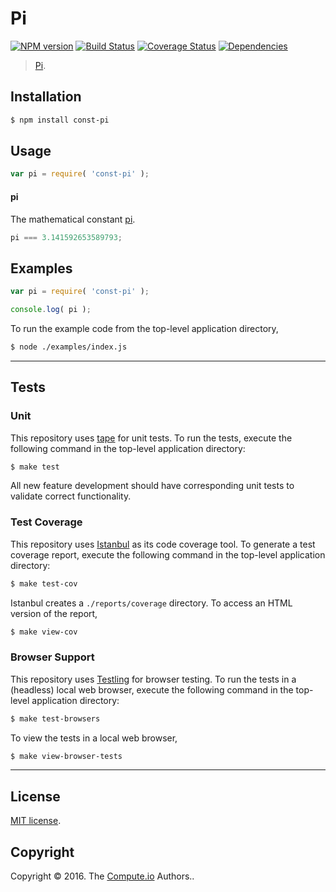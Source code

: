 Pi
===
[![NPM version][npm-image]][npm-url] [![Build Status][build-image]][build-url] [![Coverage Status][coverage-image]][coverage-url] [![Dependencies][dependencies-image]][dependencies-url]

> [Pi][pi].


## Installation

``` bash
$ npm install const-pi
```


## Usage

``` javascript
var pi = require( 'const-pi' );
```

#### pi

The mathematical constant [pi][pi].

``` javascript
pi === 3.141592653589793;
```


## Examples

``` javascript
var pi = require( 'const-pi' );

console.log( pi );
```

To run the example code from the top-level application directory,

``` bash
$ node ./examples/index.js
```


---
## Tests

### Unit

This repository uses [tape][tape] for unit tests. To run the tests, execute the following command in the top-level application directory:

``` bash
$ make test
```

All new feature development should have corresponding unit tests to validate correct functionality.


### Test Coverage

This repository uses [Istanbul][istanbul] as its code coverage tool. To generate a test coverage report, execute the following command in the top-level application directory:

``` bash
$ make test-cov
```

Istanbul creates a `./reports/coverage` directory. To access an HTML version of the report,

``` bash
$ make view-cov
```


### Browser Support

This repository uses [Testling][testling] for browser testing. To run the tests in a (headless) local web browser, execute the following command in the top-level application directory:

``` bash
$ make test-browsers
```

To view the tests in a local web browser,

``` bash
$ make view-browser-tests
```

<!-- [![browser support][browsers-image]][browsers-url] -->


---
## License

[MIT license](http://opensource.org/licenses/MIT).


## Copyright

Copyright &copy; 2016. The [Compute.io][compute-io] Authors..


[npm-image]: http://img.shields.io/npm/v/compute-const-pi.svg
[npm-url]: https://npmjs.org/package/compute-const-pi

[build-image]: http://img.shields.io/travis/const-io/pi/master.svg
[build-url]: https://travis-ci.org/const-io/pi

[coverage-image]: https://img.shields.io/codecov/c/github/const-io/pi/master.svg
[coverage-url]: https://codecov.io/github/const-io/pi?branch=master

[dependencies-image]: http://img.shields.io/david/const-io/pi.svg
[dependencies-url]: https://david-dm.org/const-io/pi

[dev-dependencies-image]: http://img.shields.io/david/dev/const-io/pi.svg
[dev-dependencies-url]: https://david-dm.org/dev/const-io/pi

[github-issues-image]: http://img.shields.io/github/issues/const-io/pi.svg
[github-issues-url]: https://github.com/const-io/pi/issues

[tape]: https://github.com/substack/tape
[istanbul]: https://github.com/gotwarlost/istanbul
[testling]: https://ci.testling.com

[compute-io]: https://github.com/compute-io/
[pi]: https://en.wikipedia.org/wiki/Pi
